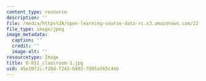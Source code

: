 ```yaml
---
content_type: resource
description: ''
file: /media/https%3A/open-learning-course-data-rc.s3.amazonaws.com/22-s902-do-it-yourself-diy-geiger-counters-january-iap-2015/45e10f2cf28df242b8027d85a565c4eb_6-811_classroom-1.jpg
file_type: image/jpeg
image_metadata:
  caption: ''
  credit: ''
  image-alt: ''
resourcetype: Image
title: 6-811_classroom-1.jpg
uid: 45e10f2c-f28d-f242-b802-7d85a565c4eb
---
```

